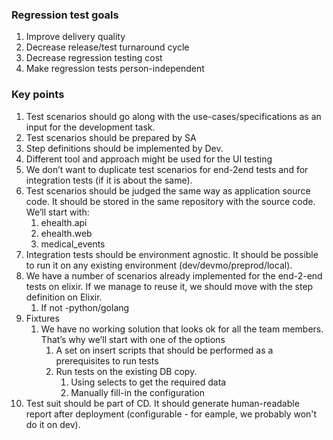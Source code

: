 ### Regression test goals
1. Improve delivery quality
2. Decrease release/test turnaround cycle
3. Decrease regression testing cost
4. Make regression tests person-independent

### Key points
1. Test scenarios should go along with the use-cases/specifications as an input for the development task.
2. Test scenarios should be prepared by SA
3. Step definitions should be implemented by Dev.
4. Different tool and approach might be used for the UI testing
5. We don’t want to duplicate test scenarios for end-2end tests and for integration tests (if it is about the same).
6. Test scenarios should be judged the same way as application source code. It should be stored in the same repository with the source code. We’ll start with:
    1. ehealth.api
    2. ehealth.web
    3. medical_events
7. Integration tests should be environment agnostic. It should be possible to run it on any existing environment (dev/devmo/preprod/local).
8. We have a number of scenarios already implemented for the end-2-end tests on elixir. If we manage to reuse it, we should move with the step definition on Elixir.
    1. If not -python/golang
9. Fixtures
    1. We have no working solution that looks ok for all the team members. That’s why we’ll start with one of the options
        1. A set on insert scripts that should be performed as a prerequisites to run tests
        2. Run tests on the existing DB copy.
            1. Using selects to get the required data
            2. Manually fill-in the configuration
10. Test suit should be part of CD. It should generate human-readable report after deployment (configurable - for eample, we probably won't do it on dev).

